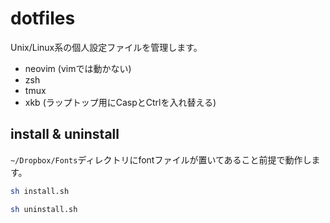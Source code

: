 # dotfiles
Unix/Linux系の個人設定ファイルを管理します。

- neovim (vimでは動かない)
- zsh
- tmux
- xkb (ラップトップ用にCaspとCtrlを入れ替える)

## install & uninstall

`~/Dropbox/Fonts`ディレクトリにfontファイルが置いてあること前提で動作します。


``` bash
sh install.sh

sh uninstall.sh
```
